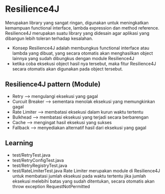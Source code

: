 # Resilience4J
Merupakan library yang sangat ringan, digunakan untuk meningkatkan kemampuan functional interface, lambda expression dan method reference. Resilience4J merupakan suatu library yang didesain agar aplikasi yang dibangun lebih toleran terhadap kesalahan.
- Konsep Resilience4J adalah membungkus functional interface atau lambda yang dibuat, yang secara otomatis akan menghasilkan object lainnya yang sudah dibungkus dengan module Resilience4J
- ketika coba eksekusi object hasil nya tersebut, maka fitur Resilience4J secara otomatis akan digunakan pada object tersebut.

## Resilience4J pattern (Module)
- Retry --> mengulangi eksekusi yang gagal
- Curcuit Breaker --> sementara menolak eksekusi yang memungkinkan gagal
- Rate Limiter --> membatasi eksekusi dalam kurun waktu tertentu
- Bulkhead --> membatasi eksekusi yang terjadi secara berbarengan
- Cache --> mengingat hasil eksekusi yang sukses
- Fallback --> menyediakan alternatif hasil dari eksekusi yang gagal

## Learning
- test/RetryTest.java
- test/RetryConfigTest.java
- test/RetryRegistryTest.java
- test/RateLimiterTest.java
Rate Limiter merupakan module di Resilience4J untuk membatasi jumlah eksekusi pada waktu tertentu
jika jumlah eksekusi melebihi batas yang sudah ditentukan, secara otomatis akan throw exception RequestNotPermitted